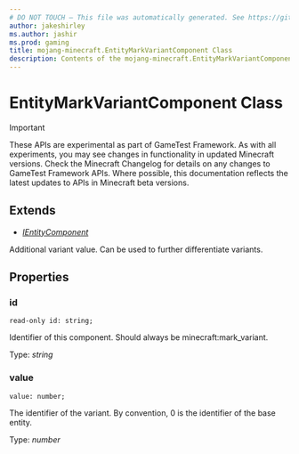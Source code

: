 ```yaml
---
# DO NOT TOUCH — This file was automatically generated. See https://github.com/Mojang/MinecraftScriptingApiDocsGenerator to modify descriptions, examples, etc.
author: jakeshirley
ms.author: jashir
ms.prod: gaming
title: mojang-minecraft.EntityMarkVariantComponent Class
description: Contents of the mojang-minecraft.EntityMarkVariantComponent class.
---
```

# EntityMarkVariantComponent Class
>[!IMPORTANT]
>These APIs are experimental as part of GameTest Framework. As with all experiments, you may see changes in functionality in updated Minecraft versions. Check the Minecraft Changelog for details on any changes to GameTest Framework APIs. Where possible, this documentation reflects the latest updates to APIs in Minecraft beta versions.

## Extends
- [*IEntityComponent*](IEntityComponent.md)

Additional variant value. Can be used to further differentiate variants.

## Properties
### **id**
`read-only id: string;`

Identifier of this component. Should always be minecraft:mark_variant.

Type: *string*


### **value**
`value: number;`

The identifier of the variant. By convention, 0 is the identifier of the base entity.

Type: *number*



